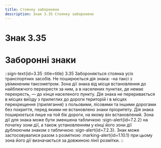 ```yaml
---
title: Стоянку заборонено
description: Знак 3.35 Стоянку заборонено
---
```

# Знак 3.35
# Заборонні знаки
::sign-text{id=3.35 :title=title}
3.35 Забороняється стоянка усіх транспортних засобів.
Не поширюється дія знака:
-на таксі з увімкненим таксометром.
Зона дії знака від місця встановлення до найближчого перехрестя за ним, а в населених пунктах, де немає перехресть, — до кінця населеного пункту. Дія знака не переривається в місцях виїзду з прилеглих до дороги територій і в місцях перехрещення (прилягання) з польовими, лісовими та іншими дорогами без покриття, перед якими не встановлено знаки пріоритету.
Дія знака поширюється лише на той бік дороги, на якому він встановлений.
Зона дії для знака може бути зменшена табличкою :sign-alert{id=7.2.2} на початку зони дії, а також установленням у кінці його зони дії дублюючим знаком з табличкою :sign-alert{id=7.2.3}.
Знак може застосовуватися разом з розміткою :marking-alert{id=1.10.1} при цьому зона його дії визначається за довжиною лінії розмітки.
::